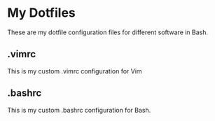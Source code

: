 # My Dotfiles
These are my dotfile configuration files for different software in Bash.
## .vimrc
This is my custom .vimrc configuration for Vim
## .bashrc
This is my custom .bashrc configuration for Bash.
